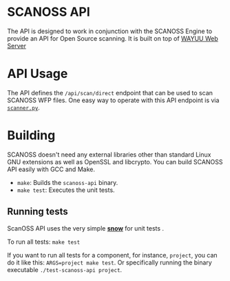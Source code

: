 # SCANOSS API

The API is designed to work in conjunction with the SCANOSS Engine to provide an API for Open Source scanning. It is built on top of [WAYUU Web Server](https://github.com/scanoss/wayuu)

# API Usage 

The API defines the `/api/scan/direct` endpoint that can be used to scan SCANOSS WFP files. One easy way to operate with this API endpoint is via [`scanner.py`](https://github.com/scanoss/scanner.py).

# Building

SCANOSS doesn't need any external libraries other than standard Linux GNU extensions as well as OpenSSL and libcrypto. You can build SCANOSS API easily with GCC and Make. 

- `make`: Builds the `scanoss-api` binary.
- `make test`: Executes the unit tests. 

## Running tests

ScanOSS API uses the very simple [**snow**](https://github.com/mortie/snow) for unit tests . 

To run all tests: `make test`

If you want to run all tests for a component, for instance, `project`, you can do it like this: `ARGS=project make test`. Or specifically running the binary executable `./test-scanoss-api project`.

